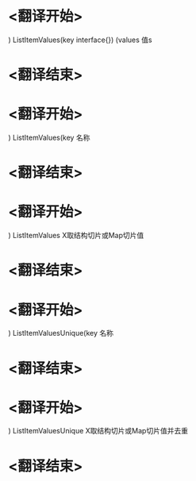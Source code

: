 
# <翻译开始>
) ListItemValues(key interface{}) (values
值s
# <翻译结束>

# <翻译开始>
) ListItemValues(key
名称
# <翻译结束>

# <翻译开始>
) ListItemValues
X取结构切片或Map切片值
# <翻译结束>

# <翻译开始>
) ListItemValuesUnique(key
名称
# <翻译结束>

# <翻译开始>
) ListItemValuesUnique
X取结构切片或Map切片值并去重
# <翻译结束>
